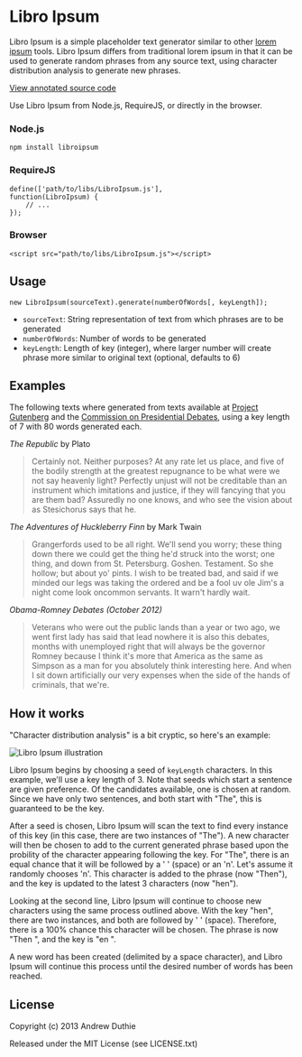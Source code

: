 # Libro Ipsum

Libro Ipsum is a simple placeholder text generator similar to other [lorem ipsum](http://en.wikipedia.org/wiki/Lorem_ipsum) tools. Libro Ipsum differs from traditional lorem ipsum in that it can be used to generate random phrases from any source text, using character distribution analysis to generate new phrases.

[View annotated source code](http://aduth.github.com/LibroIpsum)

Use Libro Ipsum from Node.js, RequireJS, or directly in the browser.

### Node.js
    npm install libroipsum

### RequireJS
    define(['path/to/libs/LibroIpsum.js'],
    function(LibroIpsum) {
        // ...
    });

### Browser
    <script src="path/to/libs/LibroIpsum.js"></script>

## Usage
    new LibroIpsum(sourceText).generate(numberOfWords[, keyLength]);

* `sourceText`: String representation of text from which phrases are to be generated
* `numberOfWords`: Number of words to be generated
* `keyLength`: Length of key (integer), where larger number will create phrase more similar to original text (optional, defaults to 6)

## Examples

The following texts where generated from texts available at [Project Gutenberg](http://www.gutenberg.org/) and the [Commission on Presidential Debates](http://www.debates.org/index.php?page=debate-transcripts), using a key length of 7 with 80 words generated each.

_The Republic_ by Plato

> Certainly not. Neither purposes? At any rate let us place, and five of the bodily strength at the greatest repugnance to be what were we not say heavenly light? Perfectly unjust will not be creditable than an instrument which imitations and justice, if they will fancying that you are them bad? Assuredly no one knows, and who see the vision about as Stesichorus says that he.

_The Adventures of Huckleberry Finn_ by Mark Twain

> Grangerfords used to be all right. We'll send you worry; these thing down there we could get the thing he'd struck into the worst; one thing, and down from St. Petersburg. Goshen. Testament. So she hollow; but about yo' pints. I wish to be treated bad, and said if we minded our legs was taking the ordered and be a fool uv ole Jim's a night come look oncommon servants. It warn't hardly wait.

_Obama-Romney Debates (October 2012)_

> Veterans who were out the public lands than a year or two ago, we went first lady has said that lead nowhere it is also this debates, months with unemployed right that will always be the governor Romney because I think it's more that America as the same as Simpson as a man for you absolutely think interesting here. And when I sit down artificially our very expenses when the side of the hands of criminals, that we're.

## How it works

"Character distribution analysis" is a bit cryptic, so here's an example:

![Libro Ipsum illustration](http://libroipsum.com/css/img/howitworks.png)

Libro Ipsum begins by choosing a seed of `keyLength` characters. In this example, we'll use a key length of 3. Note that seeds which start a sentence are given preference. Of the candidates available, one is chosen at random. Since we have only two sentences, and both start with "The", this is guaranteed to be the key.

After a seed is chosen, Libro Ipsum will scan the text to find every instance of this key (in this case, there are two instances of "The"). A new character will then be chosen to add to the current generated phrase based upon the probility of the character appearing following the key. For "The", there is an equal chance that it will be followed by a ' ' (space) or an 'n'. Let's assume it randomly chooses 'n'. This character is added to the phrase (now "Then"), and the key is updated to the latest 3 characters (now "hen").

Looking at the second line, Libro Ipsum will continue to choose new characters using the same process outlined above. With the key "hen", there are two instances, and both are followed by ' ' (space). Therefore, there is a 100% chance this character will be chosen. The phrase is now "Then ", and the key is "en ".

A new word has been created (delimited by a space character), and Libro Ipsum will continue this process until the desired number of words has been reached.

## License

Copyright (c) 2013 Andrew Duthie

Released under the MIT License (see LICENSE.txt)
